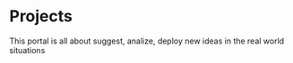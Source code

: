 # Projects


This portal is all about suggest, analize, deploy new ideas in the real world situations
